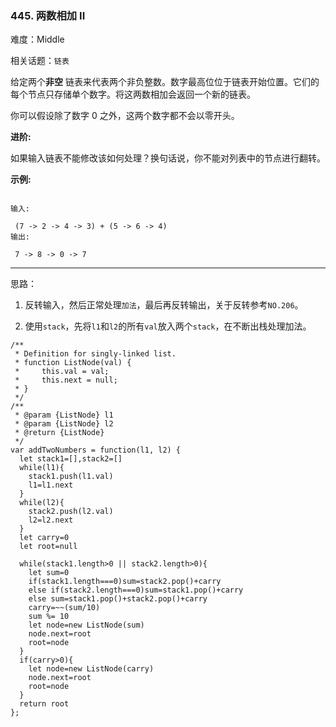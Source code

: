 ### 445. 两数相加 II

难度：Middle

相关话题：`链表`

给定两个**非空** 链表来代表两个非负整数。数字最高位位于链表开始位置。它们的每个节点只存储单个数字。将这两数相加会返回一个新的链表。







你可以假设除了数字 0 之外，这两个数字都不会以零开头。



**进阶:** 



如果输入链表不能修改该如何处理？换句话说，你不能对列表中的节点进行翻转。



**示例:** 



```

输入:

 (7 -> 2 -> 4 -> 3) + (5 -> 6 -> 4)
输出:

 7 -> 8 -> 0 -> 7
```



-----

思路：

1. 反转输入，然后正常处理`加法`，最后再反转输出，关于反转参考`NO.206`。

2. 使用`stack`，先将`l1`和`l2`的所有`val`放入两个`stack`，在不断出栈处理加法。
```
/**
 * Definition for singly-linked list.
 * function ListNode(val) {
 *     this.val = val;
 *     this.next = null;
 * }
 */
/**
 * @param {ListNode} l1
 * @param {ListNode} l2
 * @return {ListNode}
 */
var addTwoNumbers = function(l1, l2) {
  let stack1=[],stack2=[]
  while(l1){
    stack1.push(l1.val)
    l1=l1.next
  }
  while(l2){
    stack2.push(l2.val)
    l2=l2.next
  }
  let carry=0
  let root=null
  
  while(stack1.length>0 || stack2.length>0){
    let sum=0
    if(stack1.length===0)sum=stack2.pop()+carry
    else if(stack2.length===0)sum=stack1.pop()+carry
    else sum=stack1.pop()+stack2.pop()+carry
    carry=~~(sum/10)
    sum %= 10
    let node=new ListNode(sum)
    node.next=root
    root=node
  }
  if(carry>0){
    let node=new ListNode(carry)
    node.next=root
    root=node
  }
  return root
};
```

